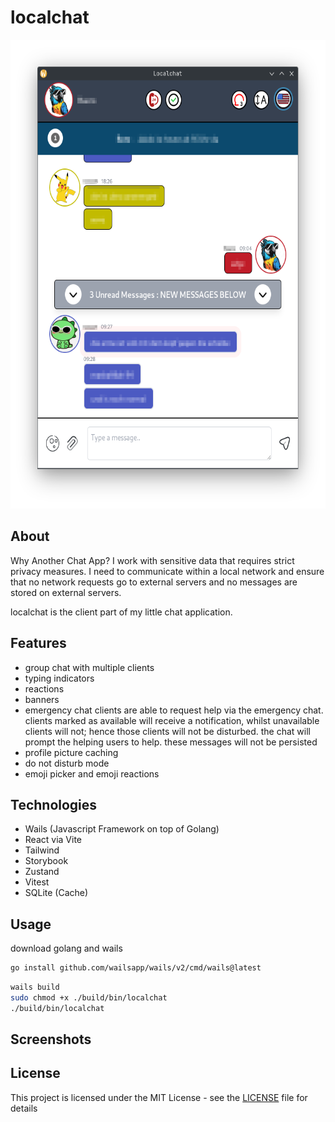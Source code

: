 # localchat
<img src="pictures/main.png" height="750">

## About

Why Another Chat App?
I work with sensitive data that requires strict privacy measures. I need to communicate within a local network and ensure that no network requests go to external servers and no messages are stored on external servers.

localchat is the client part of my little chat application.

## Features
- group chat with multiple clients
- typing indicators
- reactions
- banners
- emergency chat
clients are able to request help via the emergency chat. clients marked as available will receive a notification, whilst unavailable clients will not; hence those clients will not be disturbed. the chat will prompt the helping users to help. these messages will not be persisted
- profile picture caching
- do not disturb mode
- emoji picker and emoji reactions

## Technologies
- Wails (Javascript Framework on top of Golang)
- React via Vite
- Tailwind
- Storybook
- Zustand
- Vitest
- SQLite (Cache)

## Usage
download golang and wails

```bash
go install github.com/wailsapp/wails/v2/cmd/wails@latest
```

```bash
wails build
sudo chmod +x ./build/bin/localchat
./build/bin/localchat
```
## Screenshots


## License

This project is licensed under the MIT License - see the [LICENSE](LICENSE) file for details
